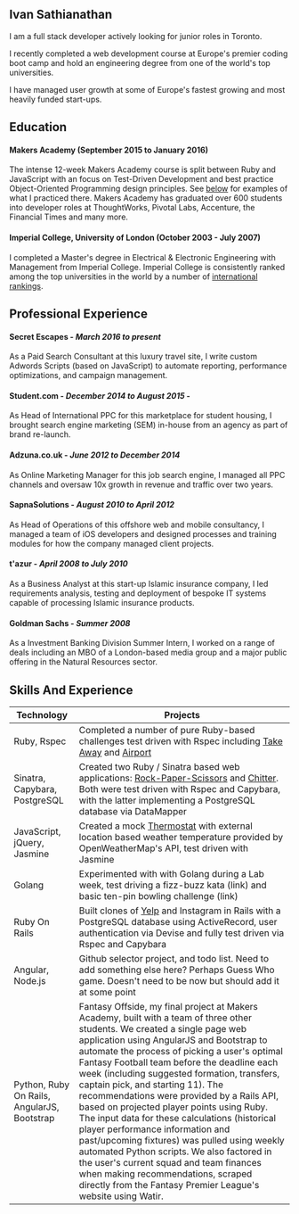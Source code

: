 ## Ivan Sathianathan

I am a full stack developer actively looking for junior roles in Toronto.

I recently completed a web development course at Europe's premier coding boot camp and hold an engineering degree from one of the world's top universities.

I have managed user growth at some of Europe's fastest growing and most heavily funded start-ups.

## Education

#### Makers Academy (September 2015 to January 2016)

The intense 12-week Makers Academy course is split between Ruby and JavaScript with an focus on Test-Driven Development and best practice Object-Oriented Programming design principles. See [below](###Skills-And-Experience) for examples of what I practiced there. Makers Academy has graduated over 600 students into developer roles at ThoughtWorks, Pivotal Labs, Accenture, the Financial Times and many more.

#### Imperial College, University of London (October 2003 - July 2007)

I completed a Master's degree in Electrical & Electronic Engineering with Management from Imperial College. Imperial College is consistently ranked among the top universities in the world by a number of [international rankings](https://www.imperial.ac.uk/about/introducing-imperial/league-tables/).



## Professional Experience

#### Secret Escapes - *March 2016 to present*
As a Paid Search Consultant at this luxury travel site, I write custom Adwords Scripts (based on JavaScript) to automate reporting, performance optimizations, and campaign management.

#### Student.com - *December 2014 to August 2015* -
As Head of International PPC for this marketplace for student housing, I brought search engine marketing (SEM) in-house from an agency as part of brand re-launch.

#### Adzuna.co.uk - *June 2012 to December 2014*
As Online Marketing Manager for this job search engine, I managed all PPC channels and oversaw 10x growth in revenue and traffic over two years.

#### SapnaSolutions - *August 2010 to April 2012*
As Head of Operations of this offshore web and mobile consultancy, I managed a team of iOS developers and designed processes and training modules for how the company managed client projects.

#### t'azur - *April 2008 to July 2010*
As a Business Analyst at this start-up Islamic insurance company, I led requirements analysis, testing and deployment of bespoke IT systems capable of processing Islamic insurance products.

#### Goldman Sachs - *Summer 2008*
As a Investment Banking Division Summer Intern, I worked on a range of deals including an MBO of a London-based media group and a major public offering in the Natural Resources sector.


## Skills And Experience

| Technology | Projects |
| --- | --- |
| Ruby, Rspec | Completed a number of pure Ruby-based challenges test driven with Rspec including [Take Away](https://github.com/ivan-sathianathan/takeaway-challenge) and [Airport](https://github.com/ivan-sathianathan/airport_challenge)
| Sinatra, Capybara, PostgreSQL | Created two Ruby / Sinatra based web applications: [Rock-Paper-Scissors](https://github.com/ivan-sathianathan/rps-challenge) and [Chitter](https://github.com/ivan-sathianathan/chitter-challenge). Both were test driven with Rspec and Capybara, with the latter implementing a PostgreSQL database via DataMapper |
| JavaScript, jQuery, Jasmine | Created a mock [Thermostat](https://github.com/ivan-sathianathan/Thermostat) with external location based weather temperature provided by OpenWeatherMap's API, test driven with Jasmine |
| Golang | Experimented with with Golang during a Lab week, test driving a fizz-buzz kata (link) and basic ten-pin bowling challenge (link) |
| Ruby On Rails | Built clones of [Yelp](https://github.com/ivan-sathianathan/yelp-clone) and Instagram in Rails with a PostgreSQL database using ActiveRecord, user authentication via Devise and fully test driven via Rspec and Capybara |
| Angular, Node.js | Github selector project, and todo list. Need to add something else here? Perhaps Guess Who game. Doesn't need to be now but should add it at some point |
| Python, Ruby On Rails, AngularJS, Bootstrap | Fantasy Offside, my final project at Makers Academy, built with a team of three other students. We created a single page web application using AngularJS and Bootstrap to automate the process of picking a user's optimal Fantasy Football team before the deadline each week (including suggested formation, transfers, captain pick, and starting 11). The recommendations were provided by a Rails API, based on projected player points using Ruby. The input data for these calculations (historical player performance information and past/upcoming fixtures) was pulled using weekly automated Python scripts. We also factored in the user's current squad and team finances when making recommendations, scraped directly from the Fantasy Premier League's website using Watir. |
